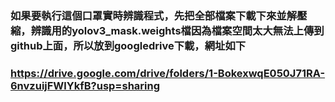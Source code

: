 ### 如果要執行這個口罩實時辨識程式，先把全部檔案下載下來並解壓縮，辨識用的yolov3_mask.weights檔因為檔案空間太大無法上傳到github上面，所以放到googledrive下載，網址如下
### https://drive.google.com/drive/folders/1-BokexwqE050J71RA-6nvzuijFWlYkfB?usp=sharing
